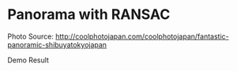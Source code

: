 # Panorama with RANSAC

Photo Source: http://coolphotojapan.com/coolphotojapan/fantastic-panoramic-shibuyatokyojapan

Demo Result

